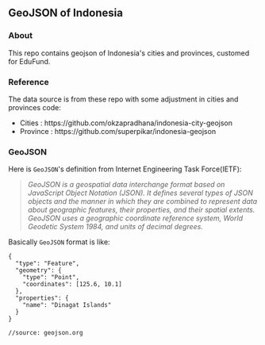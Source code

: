 ## **GeoJSON of Indonesia**

### **About**
This repo contains geojson of Indonesia's cities and provinces, customed for EduFund.

### **Reference**

The data source is from these repo with some adjustment in cities and provinces code:
<ul>
<li>Cities : https://github.com/okzapradhana/indonesia-city-geojson</li>
<li>Province : https://github.com/superpikar/indonesia-geojson</li>
</ul>

### **GeoJSON**
Here is `GeoJSON`'s definition from Internet Engineering Task Force(IETF):
> *GeoJSON is a geospatial data   interchange format based on JavaScript
   Object Notation (JSON).  It defines several types of JSON objects and
   the manner in which they are combined to represent data about
   geographic features, their properties, and their spatial extents.
   GeoJSON uses a geographic coordinate reference system, World Geodetic
   System 1984, and units of decimal degrees.*

Basically `GeoJSON` format is like:
```
{
  "type": "Feature",
  "geometry": {
    "type": "Point",
    "coordinates": [125.6, 10.1]
  },
  "properties": {
    "name": "Dinagat Islands"
  }
}

//source: geojson.org
```


